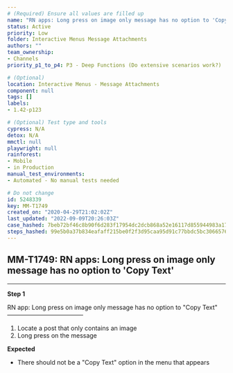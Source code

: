 ```yaml
---
# (Required) Ensure all values are filled up
name: "RN apps: Long press on image only message has no option to 'Copy Text'"
status: Active
priority: Low
folder: Interactive Menus Message Attachments
authors: ""
team_ownership: 
- Channels
priority_p1_to_p4: P3 - Deep Functions (Do extensive scenarios work?)

# (Optional)
location: Interactive Menus - Message Attachments
component: null
tags: []
labels: 
- 1.42-p123

# (Optional) Test type and tools
cypress: N/A
detox: N/A
mmctl: null
playwright: null
rainforest: 
- Mobile
- in Production
manual_test_environments: 
- Automated - No manual tests needed

# Do not change
id: 5248339
key: MM-T1749
created_on: "2020-04-29T21:02:02Z"
last_updated: "2022-09-09T20:26:03Z"
case_hashed: 7beb72bf46c8b90f6d283f17954dc2dcb868a52e16117d855944983a177d96e1d4bb2550312b00741b1f4e1a4417d16b
steps_hashed: 99e5b0a37b834eafaff215be0f2f3d95caa95d91c77bbdc5bc30665768224cc9195013bb6001f47a985e3ff357f49be0
---
```


<!-- (Auto-generated) Based on frontmatter's "key" and "name" -->

## MM-T1749: RN apps: Long press on image only message has no option to 'Copy Text'

---

**Step 1**

RN app: Long press on image only message has no option to "Copy Text"\
–––––––––––––––––––––––––

1. Locate a post that only contains an image
2. Long press on the message

**Expected**

- There should not be a "Copy Text" option in the menu that appears
